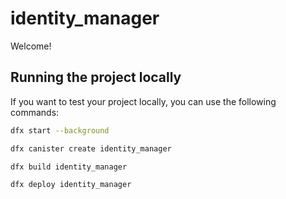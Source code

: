 # identity_manager

Welcome!

## Running the project locally

If you want to test your project locally, you can use the following commands:

```bash
dfx start --background

dfx canister create identity_manager

dfx build identity_manager

dfx deploy identity_manager
```

